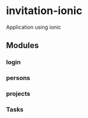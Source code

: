 # invitation-ionic

Application using ionic 


## Modules
### login
### persons
### projects
### Tasks
